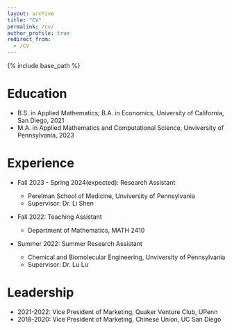 ```yaml
---
layout: archive
title: "CV"
permalink: /cv/
author_profile: true
redirect_from:
  - /CV
---
```


{% include base_path %}


Education
======
* B.S. in Applied Mathematics; B.A. in Economics, University of California, San Diego, 2021
* M.A. in Applied Mathematics and Computational Science, Unviversity of Pennsylvania, 2023


Experience
======
* Fall 2023 - Spring 2024(expected): Research Assistant
  * Perelman School of Medicine, Unviversity of Pennsylvania
  * Supervisor: Dr. Li Shen

* Fall 2022: Teaching Assistant
  * Department of Mathematics, MATH 2410
    
* Summer 2022: Summer Research Assistant
  * Chemical and Biomolecular Engineering, Unviversity of Pennsylvania
  * Supervisor: Dr. Lu Lu
  
  
Leadership
======
* 2021-2022: Vice President of Marketing, Quaker Venture Club, UPenn
* 2018-2020: Vice President of Marketing, Chinese Union, UC San Diego
